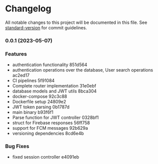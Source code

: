 # Changelog

All notable changes to this project will be documented in this file. See [standard-version](https://github.com/conventional-changelog/standard-version) for commit guidelines.

### 0.0.1 (2023-05-07)


### Features

* authentication functionality 851d564
* authentication operations over the database, User search operations ac2ed17
* CI pipelines 5f91084
* Complete router implementation 31e0ebf
* database models and JWT utils 8bca304
* docker-compose 92c3c88
* Dockerfile setup 24809e2
* JWT token parsing 0b1787d
* main binary b93f6f1
* Parse function for JWT controller 0328bf1
* struct for Firebase responses 56ff758
* support for FCM messages 92b629a
* versioning dependencies 8cd6e4b


### Bug Fixes

* fixed session controller e4091eb
